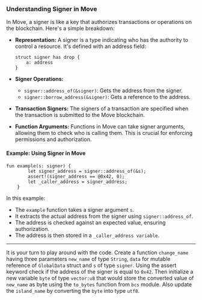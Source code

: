 ### Understanding Signer in Move

In Move, a signer is like a key that authorizes transactions or operations on the blockchain. Here's a simple breakdown:

- **Representation:** A signer is a type indicating who has the authority to control a resource. It's defined with an address field:

  ```move
  struct signer has drop {
      a: address
  }
  ```
- **Signer Operations:**
  - `signer::address_of(&signer)`: Gets the address from the signer.
  - `signer::borrow_address(&signer)`: Gets a reference to the address.
- **Transaction Signers:** The signers of a transaction are specified when the transaction is submitted to the Move blockchain.
- **Function Arguments:** Functions in Move can take signer arguments, allowing them to check who is calling them. This is crucial for enforcing permissions and authorization.

#### Example: Using Signer in Move

```move
fun example(s: signer) {
        let signer_address = signer::address_of(&s);
        assert!(signer_address == @0x42, 0);
        let _caller_address = signer_address;
    }
```
In this example:
- The `example` function takes a signer argument `s`.
- It extracts the actual address from the signer using `signer::address_of`.
- The address is checked against an expected value, ensuring authorization.
- The address is then stored in a `_caller_address variable`.

---

It is your turn to play around with the code. Create a function `change_name` having three parameters `new_name` of type `String`, `data` for mutable reference of `GlobalData` struct and `s` of type `signer`. Using the assert keyword check if the address of the signer is equal to `0x42`. Then initialize a new variable `byte` of type `vector:u8` that would store the converted value of `new_name` as byte using the `to_bytes` function from `bcs` module. Also update the `island_name` by converting the `byte` into type `utf8`. 
